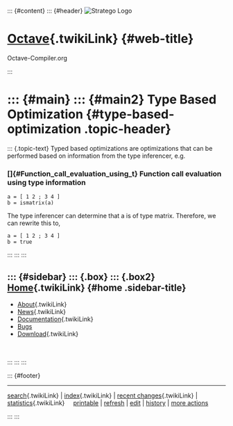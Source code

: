 ::: {#content}
::: {#header}
![Stratego
Logo](http://stratego.insanity.nl/StrategoLogoTextlessWhite-100px.png)

<div>

[Octave](WebHome){.twikiLink} {#web-title}
=============================

Octave-Compiler.org

</div>
:::

::: {#main}
::: {#main2}
Type Based Optimization {#type-based-optimization .topic-header}
=======================

::: {.topic-text}
Typed based optimizations are optimizations that can be performed based
on information from the type inferencer, e.g.

### []{#Function_call_evaluation_using_t} Function call evaluation using type information

    a = [ 1 2 ; 3 4 ]
    b = ismatrix(a)

The type inferencer can determine that a is of type matrix. Therefore,
we can rewrite this to,

    a = [ 1 2 ; 3 4 ]
    b = true
:::
:::
:::

::: {#sidebar}
::: {.box}
::: {.box2}
[Home](WebHome){.twikiLink} {#home .sidebar-title}
---------------------------

-   [About](AboutOctaveCompiler){.twikiLink}
-   [News](OctaveCompilerNews){.twikiLink}
-   [Documentation](OctaveCompilerDocumentation){.twikiLink}
-   [Bugs](https://catamaran.labs.cs.uu.nl/jira/browse/OCT)
-   [Download](OctaveCompilerDownload){.twikiLink}

\
\
:::
:::
:::

::: {#footer}
<div>

<div>

------------------------------------------------------------------------

[search](WebSearch){.twikiLink} \| [index](WebIndex){.twikiLink} \|
[recent changes](WebChanges){.twikiLink} \|
[statistics](WebStatistics){.twikiLink}    
[printable](http://www.program-transformation.org/view/Octave/TypeBasedOptimization?skin=print)
\|
[refresh](http://www.program-transformation.org/fresh/Octave/TypeBasedOptimization)
\|
[edit](http://www.program-transformation.org/edit/Octave/TypeBasedOptimization?t=1536826801)
\|
[history](http://www.program-transformation.org/rdiff/Octave/TypeBasedOptimization)
\| [more
actions](http://www.program-transformation.org/oops/Octave/TypeBasedOptimization?template=oopsmore&param1=1.2&param2=1.2)

</div>

</div>
:::
:::
